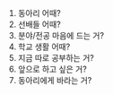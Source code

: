 

1. 동아리 어때?
2. 선배들 어때?
3. 분야/전공 마음에 드는 거?
4. 학교 생활 어때?
5. 지금 따로 공부하는 거?
6. 앞으로 하고 싶은 거?
7. 동아리에게 바라는 거?